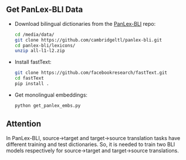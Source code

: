 ## Get PanLex-BLI Data

- Download bilingual dictionaries from the [PanLex-BLI](https://github.com/cambridgeltl/panlex-bli) repo:
    ```bash 
    cd /media/data/
    git clone https://github.com/cambridgeltl/panlex-bli.git
    cd panlex-bli/lexicons/
    unzip all-l1-l2.zip
    ```
- Install fastText: 
    ```bash
    git clone https://github.com/facebookresearch/fastText.git
    cd fastText
    pip install .
    ```
- Get monolingual embeddings: 
    ```bash
    python get_panlex_embs.py
    ```
## Attention

In PanLex-BLI, source->target and target->source translation tasks have different training and test dictionaries. So, it is needed to train two BLI models respectively for source->target and target->source translations.
